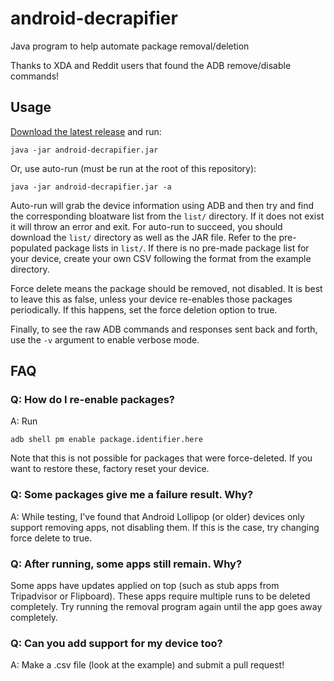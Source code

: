 # android-decrapifier

Java program to help automate package removal/deletion

Thanks to XDA and Reddit users that found the ADB remove/disable commands!

## Usage

[Download the latest release](https://github.com/ericswpark/android-decrapifier/releases/latest/download/android-decrapifier.jar) and run:

    java -jar android-decrapifier.jar

Or, use auto-run (must be run at the root of this repository):

    java -jar android-decrapifier.jar -a

Auto-run will grab the device information using ADB and then try and find the corresponding bloatware list from the `list/` directory. If it does not exist it will throw an error and exit. For auto-run to succeed, you should download the `list/` directory as well as the JAR file. Refer to the pre-populated package lists in `list/`. If there is no pre-made package list for your device, create your own CSV following the format from the example directory.

Force delete means the package should be removed, not disabled. It is best to leave this as false, unless your device re-enables those packages periodically. If this happens, set the force deletion option to true.

Finally, to see the raw ADB commands and responses sent back and forth, use the `-v` argument to enable verbose mode.

## FAQ

### Q: How do I re-enable packages?

A: Run

    adb shell pm enable package.identifier.here

Note that this is not possible for packages that were force-deleted. If you want to restore these, factory reset your device.

### Q: Some packages give me a failure result. Why?

A: While testing, I've found that Android Lollipop (or older) devices only support removing apps, not disabling them. If this is the case, try changing force delete to true.

### Q: After running, some apps still remain. Why?

Some apps have updates applied on top (such as stub apps from Tripadvisor or Flipboard). These apps require multiple runs to be deleted completely. Try running the removal program again until the app goes away completely.

### Q: Can you add support for my device too?

A: Make a .csv file (look at the example) and submit a pull request!
